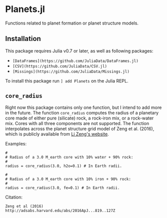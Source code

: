 # Planets.jl
Functions related to planet formation or planet structure models.

## Installation

This package requires Julia v0.7 or later, as well as following packages: 

* `[DataFrames](https://github.com/JuliaData/DataFrames.jl)`
* `[CSV](https://github.com/JuliaData/CSV.jl)`
* `[Missings](https://github.com/JuliaData/Missings.jl)`

To install this package run `] add Planets` on the Julia REPL.

## `core_radius`

Right now this package contains only one function, but I intend to add
more in the future. The function `core_radius` computes the radius of
a planetary core made of either pure (silicate) rock, a rock-iron mix,
or a rock-water mix. Cores with all three components are not supported. The function interpolates across the planet structure grid model of
Zeng et al. (2016), which is publicly available from [Li Zeng's website](https://www.cfa.harvard.edu/~lzeng/planetmodels.html#mrtables).

Examples:

	#
	# Radius of a 3.0 M_earth core with 10% water + 90% rock:
	#
	radius = core_radius(3.0, h2o=0.1) # In Earth radii.

	#
	# Radius of a 3.0 M_earth core with 10% iron + 90% rock:
	#
	radius = core_radius(3.0, fe=0.1) # In Earth radii.

Citation:
	
	Zeng et al (2016)
	http://adsabs.harvard.edu/abs/2016ApJ...819..127Z
